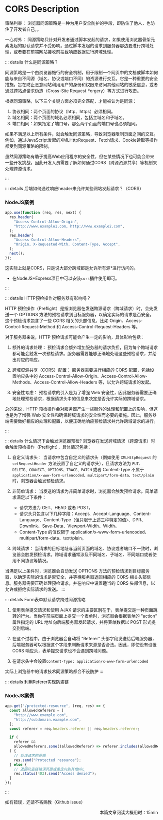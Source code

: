 # CORS Description

策略利害： 浏览器同源策略是一种为用户安全防护的手段，即防住了他人，也防住了开发者自己。。

一心对外： 同源策略只针对开发者通过脚本发起的请求，如果使用浏览器骨架元素发起的默认请求并不受影响。通过脚本发起的请求到服务器那边要进行跨域处理，或者要在前端网站接收前拦截响应数据进行跨域处理。


::: details 什么是同源策略？ 

同源策略是一个由浏览器施行的安全机制，用于限制一个网页中的文档或脚本如何能与来自不同源（域名、协议或端口不同）的资源进行交互。它是一种重要的安全措施，旨在防止恶意网站利用用户的身份和权限来访问其他网站的敏感信息，或者通过跨站点请求伪造（Cross-Site Request Forgery）等方式进行攻击。

根据同源策略，以下三个关键方面必须完全匹配，才能被认为是同源：

1. 协议相同：两个页面的协议（http、https）必须相同。
2. 域名相同：两个页面的域名必须相同，包括主域名和子域名。
3. 端口相同：如果指定了端口号，那么两个页面的端口号也必须相同。

如果不满足以上所有条件，就会触发同源策略，导致浏览器限制页面之间的交互。例如，通过JavaScript发起的XMLHttpRequest、Fetch请求、Cookie读取等操作都受到同源策略的限制。

虽然同源策略有助于提高Web应用程序的安全性，但在某些情况下也可能会带来一些开发挑战，因此开发人员需要了解如何通过CORS（跨源资源共享）等机制来处理跨源请求。

:::



::: details 后端如何通过响应header来允许某些网站发起请求？（CORS）

### NodeJS案例

```js
app.use(function (req, res, next) {
  res.header(
    "Access-Control-Allow-Origin",
    "http://www.example1.com, http://www.example2.com",
  );
  res.header(
    "Access-Control-Allow-Headers",
    "Origin, X-Requested-With, Content-Type, Accept",
  );
  next();
});
```

这实际上就是CORS，只是说大部分跨域都是允许所有源*进行访问的。
- 在NodeJS+Express项目中可以安装`cors`插件使用即可。

:::



::: details HTTP预检操作对服务器有影响吗？

HTTP 预检操作（Preflight）是指浏览器在发送跨源请求（跨域请求）时，会先发送一个 OPTIONS 方法的预检请求到目标服务器，以确定实际的请求是否安全。这个预检请求包含了一些 CORS 相关的头部信息，比如 Origin、Access-Control-Request-Method 和 Access-Control-Request-Headers 等。

对于服务器来说，HTTP 预检请求可能会产生一定的影响，具体影响包括：

1. 额外的请求处理： 预检请求会额外增加服务器的请求负担，因为每个跨域请求都可能会触发一次预检请求。服务器需要能够正确地处理这些预检请求，并给出对应的响应。

2. 跨域资源共享（CORS）配置： 服务器需要进行相应的 CORS 配置，包括设置响应头中的 Access-Control-Allow-Origin、Access-Control-Allow-Methods、Access-Control-Allow-Headers 等，以允许跨域请求的发起。

3. 安全性考虑： 预检请求的引入是为了增强 Web 安全性，因此服务器需要正确地处理预检请求，根据请求头中的信息来决定是否允许实际的跨域请求。

总的来说，HTTP 预检操作会对服务器产生一些额外的处理和配置上的影响，但这也是为了增强 Web 安全性和确保跨域请求的安全性而必要的措施。因此，服务器端需要做好相应的处理和配置，以便正确地响应预检请求并允许跨域请求的进行。

:::



::: details 什么情况下会触发浏览器预检?
浏览器在发送跨域请求（跨源请求）时会触发预检操作（Preflight），具体情况包括：

1. 自定义请求头： 当请求中包含自定义的请求头（例如使用 `XMLHttpRequest` 的 `setRequestHeader` 方法设置了自定义的请求头），且请求方法为 `PUT、DELETE、CONNECT、OPTIONS、TRACE、PATCH` 或者 Content-Type 不属于 `application/x-www-form-urlencoded、multipart/form-data、text/plain` 时，浏览器会触发预检请求。

2. 非简单请求： 当发送的请求为非简单请求时，浏览器会触发预检请求。简单请求满足以下条件：
   - 请求方法为 GET、HEAD 或者 POST。
   - 请求头只包含以下几种字段：Accept、Accept-Language、Content-Language、Content-Type（但只限于上述三种特定的值）、DPR、Downlink、Save-Data、Viewport-Width、Width。
   - Content-Type 的值仅限于 application/x-www-form-urlencoded、multipart/form-data、text/plain。

3. 跨域请求： 当请求的目标地址与当前页面的域名、协议或者端口不一致时，浏览器会触发预检请求。跨域请求通常涉及不同域名、子域名、不同端口或者使用不同协议等情况。

当满足以上条件时，浏览器会自动发送 OPTIONS 方法的预检请求到目标服务器，以确定实际的请求是否安全，并等待服务器返回相应的 CORS 相关头部信息。服务器需要正确处理预检请求，并在响应中设置适当的 CORS 头部信息，以允许或拒绝实际请求的发送。
:::



::: details Form表单默认请求跨过同源策略

1. 使用表单提交请求和使用 AJAX 请求的主要区别在于，表单提交是一种页面跳转的行为。当你在前端页面上提交一个表单时，浏览器会根据表单的 "action" 属性指定的 URL 地址向后端服务器发起请求，并将表单数据以 POST 形式提交到后端。

2. 在这个过程中，由于浏览器会自动将 "Referer" 头部字段发送给后端服务器，后端服务器可以根据这个字段来判断请求来源是否合法。因此，即使没有设置 CORS 响应头，表单提交请求也不会遇到跨域问题。

3. 在请求头中会设置`Content-Type: application/x-www-form-urlencoded`

实际上浏览器中的请求技术同源策略都会不设防护
:::



::: details 利用Referer实现防盗链

### NodeJS案例

```js
app.get("/protected-resource", (req, res) => {
  const allowedReferers = [
    "http://www.example.com",
    "http://subdomain.example.com",
  ];
  const referer = req.headers.referer || req.headers.referrer;

  if (
    referer &&
    allowedReferers.some((allowedReferer) => referer.includes(allowedReferer))
  ) {
    // 处理请求的逻辑
    res.send("Protected resource");
  } else {
    // 返回防盗链错误页面或重定向到其他URL
    res.status(403).send("Access denied");
  }
});
```

:::


<p align="left">如有错误，还请不吝赐教（Github issue）</p>
<p align="right">本篇文章阅读大概用时：15min</p>
